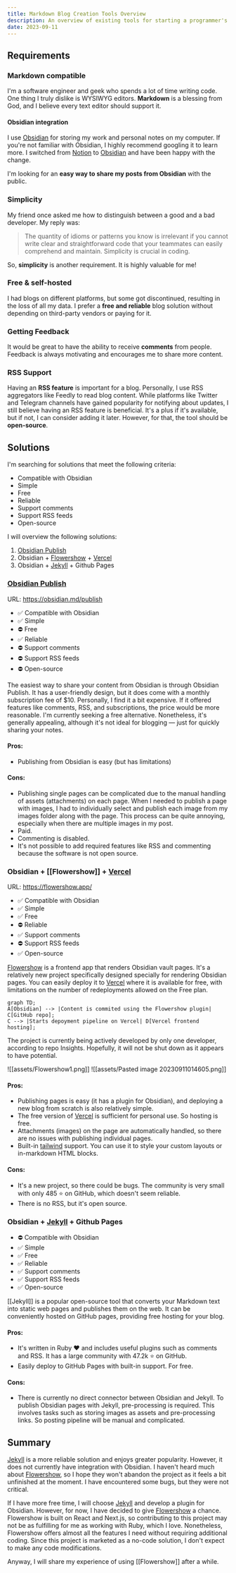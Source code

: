 ```yaml
---
title: Markdown Blog Creation Tools Overview
description: An overview of existing tools for starting a programmer's blog
date: 2023-09-11
---
```

## Requirements  
  
### Markdown compatible  
  
I'm a software engineer and geek who spends a lot of time writing code. One thing I truly dislike is WYSIWYG editors. **Markdown** is a blessing from God, and I believe every text editor should support it.   
  
#### Obsidian integration  
  
I use [Obsidian](obsidian.md) for storing my work and personal notes on my computer. If you're not familiar with Obsidian, I highly recommend googling it to learn more. I switched from [Notion](https://www.notion.so/) to [Obsidian](obsidian.md) and have been happy with the change.  

I'm looking for an **easy way to share my posts from Obsidian** with the public.
### Simplicity  
  
My friend once asked me how to distinguish between a good and a bad developer. My reply was:
  
> The quantity of idioms or patterns you know is irrelevant if you cannot write clear and straightforward code that your teammates can easily comprehend and maintain. Simplicity is crucial in coding.
  
So, **simplicity** is another requirement. It is highly valuable for me!  
  
### Free & self-hosted  
  
I had blogs on different platforms, but some got discontinued, resulting in the loss of all my data. I prefer a **free and reliable** blog solution without depending on third-party vendors or paying for it.  
  
### Getting Feedback  
  
It would be great to have the ability to receive **comments** from people. Feedback is always motivating and encourages me to share more content.  

### RSS Support

Having an **RSS feature** is important for a blog. Personally, I use RSS aggregators like Feedly to read blog content. While platforms like Twitter and Telegram channels have gained popularity for notifying about updates, I still believe having an RSS feature is beneficial. It's a plus if it's available, but if not, I can consider adding it later. However, for that, the tool should be **open-source**.
## Solutions  

I'm searching for solutions that meet the following criteria:

-  Compatible with Obsidian
-  Simple
-  Free
-  Reliable
-  Support comments
-  Support RSS feeds
- Open-source

I will overview the following solutions:

1. [Obsidian Publish](https://obsidian.md/publish)  
2. Obsidian + [Flowershow](https://flowershow.app/) + [Vercel](https://vercel.com)   
3. Obsidian + [Jekyll](https://jekyllrb.com/) + Github Pages  
  
### [Obsidian Publish](https://obsidian.md/publish)  

URL: https://obsidian.md/publish

- ✅ Compatible with Obsidian 
- ✅ Simple
- ⛔ Free
- ✅ Reliable
- ⛔ Support comments
- ⛔ Support RSS feeds
- ⛔ Open-source
  
The easiest way to share your content from Obsidian is through Obsidian Publish. It has a user-friendly design, but it does come with a monthly subscription fee of $10. Personally, I find it a bit expensive. If it offered features like comments, RSS, and subscriptions, the price would be more reasonable. I'm currently seeking a free alternative. Nonetheless, it's generally appealing, although it's not ideal for blogging — just for quickly sharing your notes.
  
#### Pros:   
  
- Publishing from Obsidian is easy (but has limitations)  
  
#### Cons:  
  
- Publishing single pages can be complicated due to the manual handling of assets (attachments) on each page. When I needed to publish a page with images, I had to individually select and publish each image from my images folder along with the page. This process can be quite annoying, especially when there are multiple images in my post.
- Paid.
- Commenting is disabled.
- It's not possible to add required features like RSS and commenting because the software is not open source.

### Obsidian + [[Flowershow]] + [Vercel](https://vercel.com)  

URL: https://flowershow.app/

- ✅ Compatible with Obsidian
- ✅ Simple
- ✅ Free
- ⛔ Reliable
- ✅ Support comments
- ⛔ Support RSS feeds
- ✅ Open-source

[Flowershow](https://flowershow.app/) is a frontend app that renders Obsidian vault pages. It's a relatively new project specifically designed specially for rendering Obsidian pages. You can easily deploy it to [Vercel](https://vercel.com) where it is available for free, with limitations on the number of redeployments allowed on the Free plan.  
  
```mermaid  
graph TD;  
A[Obsidian] --> |Content is commited using the Flowershow plugin| C[GitHub repo];  
C --> |Starts depoyment pipeline on Vercel| D[Vercel frontend hosting];  
```  

The project is currently being actively developed by only one developer, according to repo Insights. Hopefully, it will not be shut down as it appears to have potential.

![[assets/Flowershow1.png]]
![[assets/Pasted image 20230911014605.png]]
#### Pros:  
  
- Publishing pages is easy (it has a plugin for Obsidian), and deploying a new blog from scratch is also relatively simple.  
- The free version of [Vercel](https://vercel.com) is sufficient for personal use. So hosting is free.
- Attachments (images) on the page are automatically handled, so there are no issues with publishing individual pages.
- Built-in [tailwind](https://tailwindcss.com/) support. You can use it to style your custom layouts or in-markdown HTML blocks.
  
#### Cons:  
  
- It's a new project, so there could be bugs. The community is very small with only 485 ⭐ on GitHub, which doesn't seem reliable.
- There is no RSS, but it's open source.

### Obsidian + [Jekyll](https://jekyllrb.com/) + Github Pages  

- ⛔ Compatible with Obsidian
- ✅ Simple
- ✅ Free
- ✅ Reliable
- ✅ Support comments
- ✅ Support RSS feeds
- ✅ Open-source
    
[[Jekyll]] is a popular open-source tool that converts your Markdown text into static web pages and publishes them on the web. It can be conveniently hosted on GitHub pages, providing free hosting for your blog.  
  
#### Pros:  
  
- It's written in Ruby ❤️ and includes useful plugins such as comments and RSS. It has a large community with 47.2k ⭐ on GitHub.  
- Easily deploy to GitHub Pages with built-in support. For free.
#### Cons:  
  
- There is currently no direct connector between Obsidian and Jekyll. To publish Obsidian pages with Jekyll, pre-processing is required. This involves tasks such as storing images as assets and pre-processing links. So posting pipeline will be manual and complicated. 
  
## Summary  
  
[Jekyll](https://jekyllrb.com/) is a more reliable solution and enjoys greater popularity. However, it does not currently have integration with Obsidian. I haven't heard much about [Flowershow](https://flowershow.app/), so I hope they won't abandon the project as it feels a bit unfinished at the moment. I have encountered some bugs, but they were not critical.

If I have more free time, I will choose [Jekyll](https://jekyllrb.com/) and develop a plugin for Obsidian. However, for now, I have decided to give [Flowershow](https://flowershow.app/) a chance. Flowershow is built on React and Next.js, so contributing to this project may not be as fulfilling for me as working with Ruby, which I love. Nonetheless, Flowershow offers almost all the features I need without requiring additional coding. Since this project is marketed as a no-code solution, I don't expect to make any code modifications.

Anyway, I will share my experience of using [[Flowershow]] after a while.